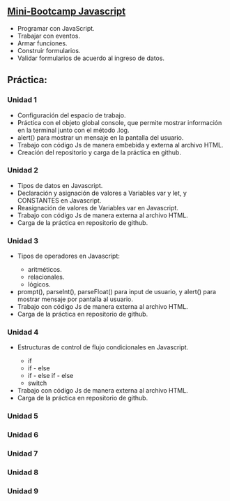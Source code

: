 ## <a href="https://www.programardesdecero.com.ar/" target=_blanck>Mini-Bootcamp Javascript</a>

<ul>
  <li>Programar con JavaScript.</li>
  <li>Trabajar con eventos.</li>
  <li>Armar funciones.</li>
  <li>Construir formularios.</li>
  <li>Validar formularios de acuerdo al ingreso de datos.</li>
</ul>

## Práctica: 

### Unidad 1  
<ul>
  <li>Configuración del espacio de trabajo.</li> 
  <li>Práctica con el objeto global console, que permite mostrar información en la terminal junto con el método .log.</li>
  <li>alert() para mostrar un mensaje en la pantalla del usuario.</li> 
  <li>Trabajo con código Js de manera embebida y externa al archivo HTML.</li> 
  <li>Creación del repositorio y carga de la práctica en github.</li>
</ul>
     
### Unidad 2 
<ul>
  <li>Tipos de datos en Javascript.</li>
  <li>Declaración y asignación de valores a Variables var y let, y CONSTANTES en Javascript.</li>
  <li>Reasignación de valores de Variables var en Javascript.</li>
  <li>Trabajo con código Js de manera externa al archivo HTML.</li>
  <li>Carga de la práctica en repositorio de github.</li> 
</ul>

### Unidad 3
<ul>
  <li>Tipos de operadores en Javascript:</li>
  <ul>
    <li>aritméticos.</li>
    <li>relacionales.</li>
    <li>lógicos.</li>
  </ul>
  <li>prompt(), parseInt(), parseFloat() para input de usuario, y alert() para mostrar mensaje por pantalla al usuario.</li>
  <li>Trabajo con código Js de manera externa al archivo HTML.</li>
  <li>Carga de la práctica en repositorio de github.</li>
</ul>

### Unidad 4
<ul>
  <li>Estructuras de control de flujo condicionales en Javascript.</li>
  <ul>
    <li>if</li>
    <li>if - else</li>
    <li>if - else if - else</li>
    <li>switch</li>
  </ul>
  <li>Trabajo con código Js de manera externa al archivo HTML.</li>
  <li>Carga de la práctica en repositorio de github.</li> 
</ul>

### Unidad 5

### Unidad 6

### Unidad 7

### Unidad 8 

### Unidad 9 
